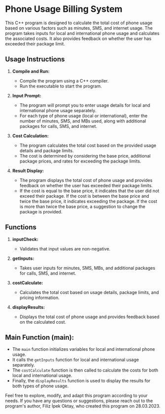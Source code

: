 # Phone Usage Billing System

This C++ program is designed to calculate the total cost of phone usage based on various factors such as minutes, SMS, and internet usage. The program takes inputs for local and international phone usage and calculates the associated costs. It also provides feedback on whether the user has exceeded their package limit.

## Usage Instructions

1. **Compile and Run:**
   - Compile the program using a C++ compiler.
   - Run the executable to start the program.

2. **Input Prompt:**
   - The program will prompt you to enter usage details for local and international phone usage separately.
   - For each type of phone usage (local or international), enter the number of minutes, SMS, and MBs used, along with additional packages for calls, SMS, and internet.

3. **Cost Calculation:**
   - The program calculates the total cost based on the provided usage details and package limits.
   - The cost is determined by considering the base price, additional package prices, and rates for exceeding the package limits.

4. **Result Display:**
   - The program displays the total cost of phone usage and provides feedback on whether the user has exceeded their package limits.
   - If the cost is equal to the base price, it indicates that the user did not exceed their package. If the cost is between the base price and twice the base price, it indicates exceeding the package. If the cost is more than twice the base price, a suggestion to change the package is provided.

## Functions

1. **inputCheck:**
   - Validates that input values are non-negative.

2. **getInputs:**
   - Takes user inputs for minutes, SMS, MBs, and additional packages for calls, SMS, and internet.

3. **costCalculate:**
   - Calculates the total cost based on usage details, package limits, and pricing information.

4. **displayResults:**
   - Displays the total cost of phone usage and provides feedback based on the calculated cost.

## Main Function (main):

- The `main` function initializes variables for local and international phone usage.
- It calls the `getInputs` function for local and international usage separately.
- The `costCalculate` function is then called to calculate the costs for both local and international usage.
- Finally, the `displayResults` function is used to display the results for both types of phone usage.

Feel free to explore, modify, and adapt this program according to your needs. If you have any questions or suggestions, please reach out to the program's author, Filiz İpek Oktay, who created this program on 28.03.2023.
